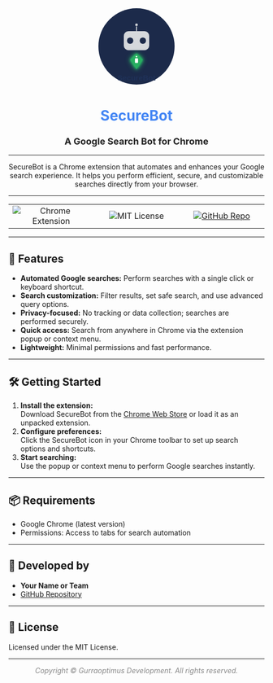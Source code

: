 <!-- Robot SVG Logo -->
<p align="center">
    <svg width="160" height="160" viewBox="0 0 512 512" xmlns="http://www.w3.org/2000/svg">
        <style>
            .antenna { animation: pulse 2s infinite; }
            @keyframes pulse {
                0%, 100% { transform: translateY(0); }
                50% { transform: translateY(-4px); }
            }
            .eye { animation: blink 3s infinite; }
            @keyframes blink {
                0%, 90%, 100% { ry: 20; }
                95% { ry: 5; }
            }
            .shield {
                animation: glow 2s infinite;
                filter: drop-shadow(0 0 8px #2ecc71) drop-shadow(0 0 16px #27ae60);
                fill: #27AE60;
                transition: fill 0.2s;
            }
            @keyframes glow {
                0%, 100% { fill: #27AE60; }
                50% { fill: #2ECC71; }
            }
        </style>
        <!-- Background Circle -->
        <circle cx="256" cy="256" r="240" fill="#1C2A4A"/>
        <!-- Robot Head -->
        <rect x="176" y="160" width="160" height="120" rx="30" fill="#D5D8DC"/>
        <ellipse class="eye" cx="216" cy="220" rx="20" ry="20" fill="#1C2A4A"/>
        <ellipse class="eye" cx="296" cy="220" rx="20" ry="20" fill="#1C2A4A"/>
        <!-- Antenna -->
        <line class="antenna" x1="256" y1="160" x2="256" y2="130" stroke="#D5D8DC" stroke-width="6"/>
        <circle class="antenna" cx="256" cy="120" r="8" fill="#D5D8DC"/>
        <!-- Shield with Padlock (Animated) -->
        <g>
            <path class="shield" d="M256 300 L296 340 L256 400 L216 340 Z" />
            <rect x="246" y="330" width="20" height="30" rx="5" fill="#fff"/>
            <circle cx="256" cy="320" r="5" fill="#fff"/>
        </g>
        <!-- Animated Text -->
        <text x="50%" y="470" text-anchor="middle" font-size="48" fill="#1C2A4A" font-family="sans-serif" font-weight="bold">
            SecureBot
            <animate attributeName="fill" values="#1C2A4A;#4285f4;#27AE60;#1C2A4A" dur="2.5s" repeatCount="indefinite"/>
        </text>
    </svg>
</p>
<div align="center">

# <span style="color:#4285f4;">SecureBot</span>
### <span style="font-size:1.1em; color:#222;">A Google Search Bot for Chrome</span>

---

SecureBot is a Chrome extension that automates and enhances your Google search experience. It helps you perform efficient, secure, and customizable searches directly from your browser.

</div>

---

<div align="center">

<table>
    <tr>
        <td align="center" width="33%">
            <img src="https://img.shields.io/badge/Chrome-Extension-blue?logo=googlechrome" alt="Chrome Extension" />
        </td>
        <td align="center" width="33%">
            <img src="https://img.shields.io/badge/License-MIT-green.svg" alt="MIT License" />
        </td>
        <td align="center" width="33%">
            <a href="https://github.com/yourusername/SecureBot">
                <img src="https://img.shields.io/badge/GitHub-Repository-black?logo=github" alt="GitHub Repo" />
            </a>
        </td>
    </tr>
</table>

</div>

---

## 🚀 Features

- **Automated Google searches:** Perform searches with a single click or keyboard shortcut.
- **Search customization:** Filter results, set safe search, and use advanced query options.
- **Privacy-focused:** No tracking or data collection; searches are performed securely.
- **Quick access:** Search from anywhere in Chrome via the extension popup or context menu.
- **Lightweight:** Minimal permissions and fast performance.

---

## 🛠️ Getting Started

1. **Install the extension:**  
   Download SecureBot from the [Chrome Web Store](https://chrome.google.com/webstore) or load it as an unpacked extension.
2. **Configure preferences:**  
   Click the SecureBot icon in your Chrome toolbar to set up search options and shortcuts.
3. **Start searching:**  
   Use the popup or context menu to perform Google searches instantly.

---

## 📦 Requirements

- Google Chrome (latest version)
- Permissions: Access to tabs for search automation

---

## 👤 Developed by

- **Your Name or Team**
- [GitHub Repository](https://github.com/gurraoptimus/SecureBot)

---

## 📄 License

Licensed under the MIT License.

---

<div align="center" style="color:#888;">
    <em>Copyright &copy; Gurraoptimus Development. All rights reserved.</em>
</div>
